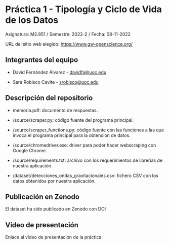 # Práctica 1 - Tipología y Ciclo de Vida de los Datos

Asignatura: M2.851 / Semestre: 2022-2 / Fecha: 08-11-2022

URL del sitio web elegido: https://www.gw-openscience.org/

## Integrantes del equipo

* David Fernández Álvarez - davidfa@uoc.edu

* Sara Robisco Cavite - srobisco@uoc.edu

## Descripción del repositorio

- memoria.pdf: documento de respuestas.
    
- /source/scraper.py: código fuente del programa principal. 
    
- /source/scraper_functions.py: código fuente con las funciones a las que invoca el programa principal para la obtención de datos.
    
- /source/chromedriver.exe: driver para poder hacer webscraping con Google Chrome.
    
- /source/requirements.txt: archivo con los requerimientos de librerías de nuestra aplicación.
    
- /dataset/detecciones_ondas_gravitacionales.csv: fichero CSV con los datos obtenidos por nuestra aplicación.
    

## Publicación en Zenodo

El dataset ha sido publicado en Zenodo con DOI

## Vídeo de presentación

Enlace al vídeo de presentación de la práctica:
